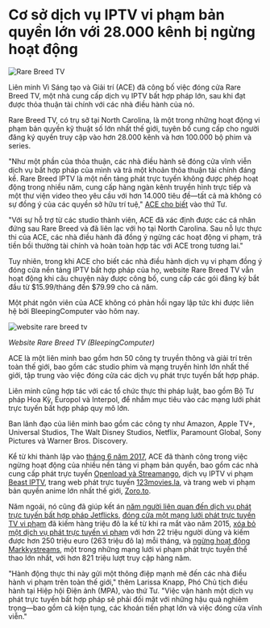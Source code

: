 # Cơ sở dịch vụ IPTV vi phạm bản quyền lớn với 28.000 kênh bị ngừng hoạt động

![Rare Breed TV](https://www.bleepstatic.com/content/hl-images/2025/08/07/Rare-Breed-TV.jpg)

Liên minh Vì Sáng tạo và Giải trí (ACE) đã công bố việc đóng cửa Rare Breed TV, một nhà cung cấp dịch vụ IPTV bất hợp pháp lớn, sau khi đạt được thỏa thuận tài chính với các nhà điều hành của nó.

Rare Breed TV, có trụ sở tại North Carolina, là một trong những hoạt động vi phạm bản quyền kỹ thuật số lớn nhất thế giới, tuyên bố cung cấp cho người đăng ký quyền truy cập vào hơn 28.000 kênh và hơn 100.000 bộ phim và series.

"Như một phần của thỏa thuận, các nhà điều hành sẽ đóng cửa vĩnh viễn dịch vụ bất hợp pháp của mình và trả một khoản thỏa thuận tài chính đáng kể. Rare Breed IPTV là một nền tảng phát trực tuyến không được phép hoạt động trong nhiều năm, cung cấp hàng ngàn kênh truyền hình trực tiếp và một thư viện video theo yêu cầu với hơn 14.000 tiêu đề—tất cả mà không có sự đồng ý của các quyền sở hữu trí tuệ," [ACE cho biết](https://www.alliance4creativity.com/news/ace-shutters-north-carolina-based-iptv-service/) vào thứ Tư.

"Với sự hỗ trợ từ các studio thành viên, ACE đã xác định được các cá nhân đứng sau Rare Breed và đã liên lạc với họ tại North Carolina. Sau nỗ lực thực thi của ACE, các nhà điều hành đã đồng ý ngừng các hoạt động vi phạm, trả tiền bồi thường tài chính và hoàn toàn hợp tác với ACE trong tương lai."

Tuy nhiên, trong khi ACE cho biết các nhà điều hành dịch vụ vi phạm đồng ý đóng cửa nền tảng IPTV bất hợp pháp của họ, website Rare Breed TV vẫn hoạt động khi câu chuyện này được công bố, cung cấp các gói đăng ký bắt đầu từ $15.99/tháng đến $79.99 cho cả năm.

Một phát ngôn viên của ACE không có phản hồi ngay lập tức khi được liên hệ bởi BleepingComputer vào hôm nay.

![website rare breed tv](https://www.bleepstatic.com/images/news/u/1109292/2025/rare-breed-tv_website.jpg)

_Website Rare Breed TV (BleepingComputer)_

ACE là một liên minh bao gồm hơn 50 công ty truyền thông và giải trí trên toàn thế giới, bao gồm các studio phim và mạng truyền hình lớn nhất thế giới, tập trung vào việc đóng cửa các dịch vụ phát trực tuyến bất hợp pháp.

Liên minh cũng hợp tác với các tổ chức thực thi pháp luật, bao gồm Bộ Tư pháp Hoa Kỳ, Europol và Interpol, để nhắm mục tiêu vào các mạng lưới phát trực tuyến bất hợp pháp quy mô lớn.

Ban lãnh đạo của liên minh bao gồm các công ty như Amazon, Apple TV+, Universal Studios, The Walt Disney Studios, Netflix, Paramount Global, Sony Pictures và Warner Bros. Discovery.

Kể từ khi thành lập vào [tháng 6 năm 2017](https://www.alliance4creativity.com/news/ace-launch/), ACE đã thành công trong việc ngừng hoạt động của nhiều nền tảng vi phạm bản quyền, bao gồm các nhà cung cấp phát trực tuyến [Openload và Streamango](https://www.alliance4creativity.com/news/ace-action-prompts-pirate-giants-openload-and-streamango-to-cease-all-operations/), dịch vụ IPTV vi phạm [Beast IPTV](https://archive.fo/mbAAC), trang web phát trực tuyến [123movies.la](https://www.alliance4creativity.com/news/ace-shuts-down-popular-illegal-streaming-site-123movies-la/), và trang web vi phạm bản quyền anime lớn nhất thế giới, [Zoro.to](https://www.alliance4creativity.com/news/ace-marks-progress-in-fight-against-piracy-in-vietnam/).

Năm ngoái, nó cũng đã giúp kết án [năm người liên quan đến dịch vụ phát trực tuyến bất hợp pháp Jetflicks](https://www.bleepingcomputer.com/news/technology/operator-of-jetflix-illegal-streaming-service-gets-7-years-in-prison/), [đóng cửa một mạng lưới phát trực tuyến TV vi phạm](https://www.bleepingcomputer.com/news/legal/police-dismantle-pirated-tv-streaming-network-that-made-57-million/) đã kiếm hàng triệu đô la kể từ khi ra mắt vào năm 2015, [xóa bỏ một dịch vụ phát trực tuyến vi phạm](https://www.bleepingcomputer.com/news/technology/police-bust-pirate-streaming-service-making-250-million-per-month/) với hơn 22 triệu người dùng và kiếm được hơn 250 triệu euro (263 triệu đô la) mỗi tháng, và [ngừng hoạt động Markkystreams](https://www.bleepingcomputer.com/news/security/massive-live-sports-piracy-ring-with-812-million-yearly-visits-taken-offline/), một trong những mạng lưới vi phạm phát trực tuyến thể thao lớn nhất, với hơn 821 triệu lượt truy cập hàng năm.

"Hành động thực thi này gửi một thông điệp mạnh mẽ đến các nhà điều hành vi phạm trên toàn thế giới," thêm Larissa Knapp, Phó Chủ tịch điều hành tại Hiệp hội Điện ảnh (MPA), vào thứ Tư. "Việc vận hành một dịch vụ phát trực tuyến bất hợp pháp sẽ phải đối mặt với những hậu quả nghiêm trọng—bao gồm cả kiện tụng, các khoản tiền phạt lớn và việc đóng cửa vĩnh viễn."